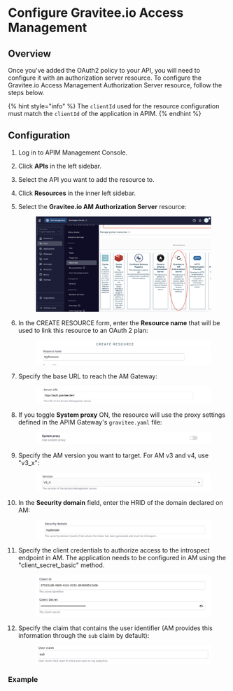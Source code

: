 # Configure Gravitee.io Access Management

## Overview

Once you've added the OAuth2 policy to your API, you will need to configure it with an authorization server resource. To configure the Gravitee.io Access Management Authorization Server resource, follow the steps below.

{% hint style="info" %}
The `clientId` used for the resource configuration must match the `clientId` of the application in APIM.
{% endhint %}

## Configuration

1. Log in to APIM Management Console.
2. Click **APIs** in the left sidebar.
3. Select the API you want to add the resource to.
4. Click **Resources** in the inner left sidebar.
5.  Select the **Gravitee.io AM Authorization Server** resource:&#x20;

    <figure><img src="../../../.gitbook/assets/oauth2 resources gravitee.png" alt=""><figcaption></figcaption></figure>
6.  In the CREATE RESOURCE form, enter the **Resource name** that will be used to link this resource to an OAuth 2 plan:&#x20;

    <figure><img src="../../../.gitbook/assets/resource name (1).png" alt=""><figcaption></figcaption></figure>
7.  Specify the base URL to reach the AM Gateway:&#x20;

    <figure><img src="../../../.gitbook/assets/base url.png" alt=""><figcaption></figcaption></figure>
8.  If you toggle **System proxy** ON, the resource will use the proxy settings defined in the APIM Gateway's `gravitee.yaml` file:&#x20;

    <figure><img src="../../../.gitbook/assets/system proxy.png" alt=""><figcaption></figcaption></figure>
9.  Specify the AM version you want to target. For AM v3 and v4, use "v3\_x":&#x20;

    <figure><img src="../../../.gitbook/assets/version.png" alt=""><figcaption></figcaption></figure>
10. In the **Security domain** field, enter the HRID of the domain declared on AM:&#x20;

    <figure><img src="../../../.gitbook/assets/security domain.png" alt=""><figcaption></figcaption></figure>
11. Specify the client credentials to authorize access to the introspect endpoint in AM. The application needs to be configured in AM using the "client\_secret\_basic" method.&#x20;

    <figure><img src="../../../.gitbook/assets/client credentials.png" alt=""><figcaption></figcaption></figure>
12. Specify the claim that contains the user identifier (AM provides this information through the `sub` claim by default):&#x20;

    <figure><img src="../../../.gitbook/assets/user claim 2.png" alt=""><figcaption></figcaption></figure>

### Example

<figure><img src="https://slabstatic.com/prod/uploads/6lql0jy7/posts/images/PTtH6lt9KhkmlOEMixpm2dPr.png" alt=""><figcaption></figcaption></figure>

